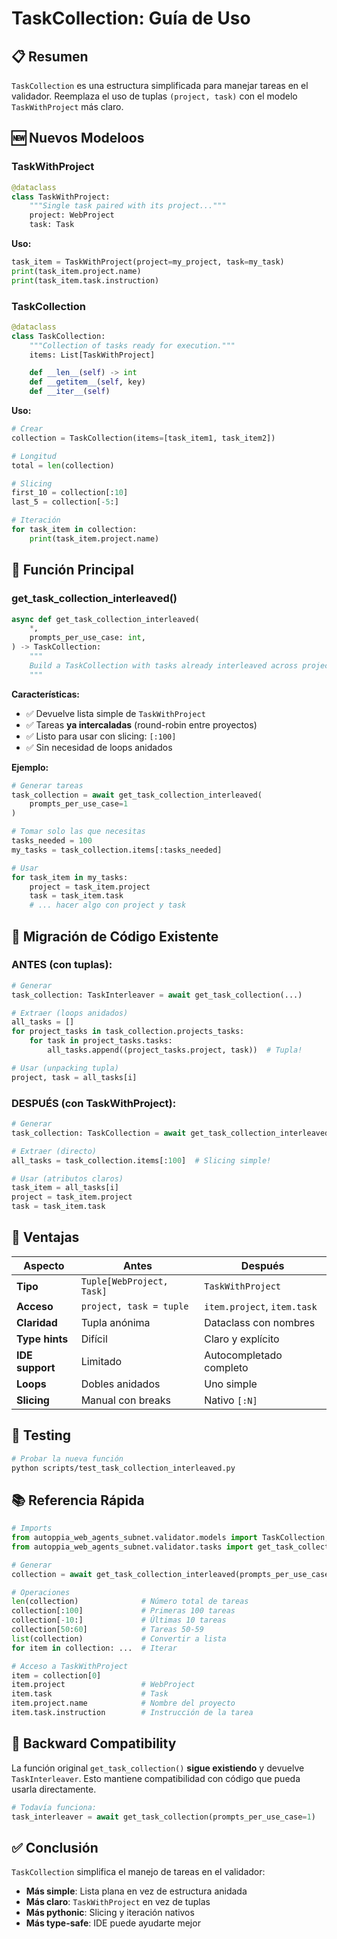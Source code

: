 # TaskCollection: Guía de Uso

## 📋 Resumen

`TaskCollection` es una estructura simplificada para manejar tareas en el validador.
Reemplaza el uso de tuplas `(project, task)` con el modelo `TaskWithProject` más claro.

## 🆕 Nuevos Modeloos

### TaskWithProject

```python
@dataclass
class TaskWithProject:
    """Single task paired with its project..."""
    project: WebProject
    task: Task
```

**Uso:**

```python
task_item = TaskWithProject(project=my_project, task=my_task)
print(task_item.project.name)
print(task_item.task.instruction)
```

### TaskCollection

```python
@dataclass
class TaskCollection:
    """Collection of tasks ready for execution."""
    items: List[TaskWithProject]

    def __len__(self) -> int
    def __getitem__(self, key)
    def __iter__(self)
```

**Uso:**

```python
# Crear
collection = TaskCollection(items=[task_item1, task_item2])

# Longitud
total = len(collection)

# Slicing
first_10 = collection[:10]
last_5 = collection[-5:]

# Iteración
for task_item in collection:
    print(task_item.project.name)
```

## 🔄 Función Principal

### get_task_collection_interleaved()

```python
async def get_task_collection_interleaved(
    *,
    prompts_per_use_case: int,
) -> TaskCollection:
    """
    Build a TaskCollection with tasks already interleaved across projects.
    """
```

**Características:**

- ✅ Devuelve lista simple de `TaskWithProject`
- ✅ Tareas **ya intercaladas** (round-robin entre proyectos)
- ✅ Listo para usar con slicing: `[:100]`
- ✅ Sin necesidad de loops anidados

**Ejemplo:**

```python
# Generar tareas
task_collection = await get_task_collection_interleaved(
    prompts_per_use_case=1
)

# Tomar solo las que necesitas
tasks_needed = 100
my_tasks = task_collection.items[:tasks_needed]

# Usar
for task_item in my_tasks:
    project = task_item.project
    task = task_item.task
    # ... hacer algo con project y task
```

## 📝 Migración de Código Existente

### ANTES (con tuplas):

```python
# Generar
task_collection: TaskInterleaver = await get_task_collection(...)

# Extraer (loops anidados)
all_tasks = []
for project_tasks in task_collection.projects_tasks:
    for task in project_tasks.tasks:
        all_tasks.append((project_tasks.project, task))  # Tupla!

# Usar (unpacking tupla)
project, task = all_tasks[i]
```

### DESPUÉS (con TaskWithProject):

```python
# Generar
task_collection: TaskCollection = await get_task_collection_interleaved(...)

# Extraer (directo)
all_tasks = task_collection.items[:100]  # Slicing simple!

# Usar (atributos claros)
task_item = all_tasks[i]
project = task_item.project
task = task_item.task
```

## 🎯 Ventajas

| Aspecto         | Antes                     | Después                     |
| --------------- | ------------------------- | --------------------------- |
| **Tipo**        | `Tuple[WebProject, Task]` | `TaskWithProject`           |
| **Acceso**      | `project, task = tuple`   | `item.project`, `item.task` |
| **Claridad**    | Tupla anónima             | Dataclass con nombres       |
| **Type hints**  | Difícil                   | Claro y explícito           |
| **IDE support** | Limitado                  | Autocompletado completo     |
| **Loops**       | Dobles anidados           | Uno simple                  |
| **Slicing**     | Manual con breaks         | Nativo `[:N]`               |

## 🧪 Testing

```bash
# Probar la nueva función
python scripts/test_task_collection_interleaved.py
```

## 📚 Referencia Rápida

```python
# Imports
from autoppia_web_agents_subnet.validator.models import TaskCollection, TaskWithProject
from autoppia_web_agents_subnet.validator.tasks import get_task_collection_interleaved

# Generar
collection = await get_task_collection_interleaved(prompts_per_use_case=1)

# Operaciones
len(collection)              # Número total de tareas
collection[:100]             # Primeras 100 tareas
collection[-10:]             # Últimas 10 tareas
collection[50:60]            # Tareas 50-59
list(collection)             # Convertir a lista
for item in collection: ...  # Iterar

# Acceso a TaskWithProject
item = collection[0]
item.project                 # WebProject
item.task                    # Task
item.project.name            # Nombre del proyecto
item.task.instruction        # Instrucción de la tarea
```

## 🔄 Backward Compatibility

La función original `get_task_collection()` **sigue existiendo** y devuelve `TaskInterleaver`.
Esto mantiene compatibilidad con código que pueda usarla directamente.

```python
# Todavía funciona:
task_interleaver = await get_task_collection(prompts_per_use_case=1)
```

## ✅ Conclusión

`TaskCollection` simplifica el manejo de tareas en el validador:

- **Más simple**: Lista plana en vez de estructura anidada
- **Más claro**: `TaskWithProject` en vez de tuplas
- **Más pythonic**: Slicing y iteración nativos
- **Más type-safe**: IDE puede ayudarte mejor

